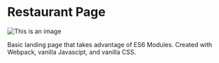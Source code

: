 # Restaurant Page


![This is an image](https://i.imgur.com/AhZLD5e.png)


Basic landing page that takes advantage of ES6 Modules. Created with Webpack, vanilla Javascipt, and vanilla CSS.
